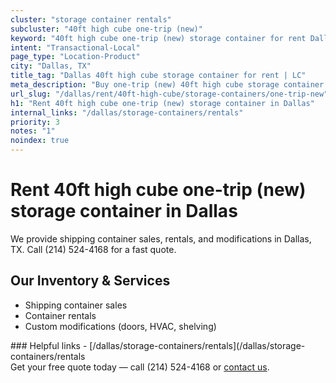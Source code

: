 ```yaml
---
cluster: "storage container rentals"
subcluster: "40ft high cube one-trip (new)"
keyword: "40ft high cube one-trip (new) storage container for rent Dallas, TX"
intent: "Transactional-Local"
page_type: "Location-Product"
city: "Dallas, TX"
title_tag: "Dallas 40ft high cube storage container for rent | LC"
meta_description: "Buy one-trip (new) 40ft high cube storage container rent with local delivery in Dallas, TX. LC Container — local Since 2003. Request a fast quote today."
url_slug: "/dallas/rent/40ft-high-cube/storage-containers/one-trip-new"
h1: "Rent 40ft high cube one-trip (new) storage container in Dallas"
internal_links: "/dallas/storage-containers/rentals"
priority: 3
notes: "1"
noindex: true
---
```


# Rent 40ft high cube one-trip (new) storage container in Dallas

We provide shipping container sales, rentals, and modifications in Dallas, TX. Call (214) 524-4168 for a fast quote.

## Our Inventory & Services
- Shipping container sales
- Container rentals
- Custom modifications (doors, HVAC, shelving)

<div data-section="internal-links">
### Helpful links
- [/dallas/storage-containers/rentals](/dallas/storage-containers/rentals
</div>

<div data-section="cta">
Get your free quote today — call (214) 524-4168 or <a href="/contact">contact us</a>.
</div>

<script type="application/ld+json">{"@context":"https://schema.org","@type":"FAQPage","mainEntity":[{"@type":"Question","name":"How much does delivery cost in Dallas, TX?","acceptedAnswer":{"@type":"Answer","text":"Delivery costs vary by distance and container size. Most deliveries in Dallas, TX range from $150-$300. Call (214) 524-4168 for an exact quote based on your specific location."}},{"@type":"Question","name":"Do you offer financing or payment plans?","acceptedAnswer":{"@type":"Answer","text":"We accept major credit cards, checks, and can discuss commercial terms for bulk purchases. Call (214) 524-4168 to discuss options."}},{"@type":"Question","name":"Can you customize containers in Dallas, TX?","acceptedAnswer":{"@type":"Answer","text":"Yes — we perform modifications like doors, HVAC, insulation, and shelving. Request a custom quote at (214) 524-4168 or via our contact form."}}]}</script>
